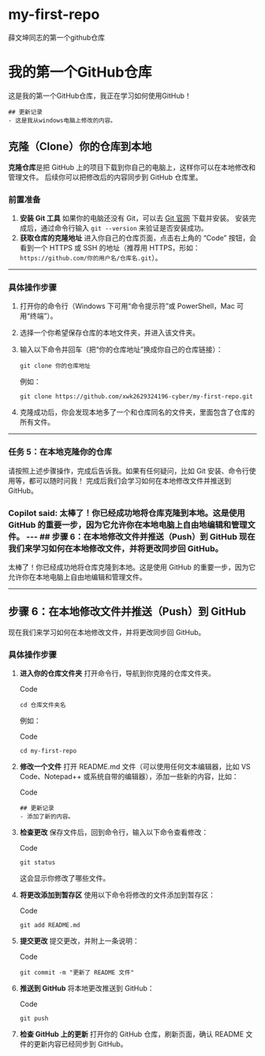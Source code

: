 # my-first-repo
薛文坤同志的第一个github仓库
# 我的第一个GitHub仓库
这是我的第一个GitHub仓库，我正在学习如何使用GitHub！

```
## 更新记录
- 这是我从windows电脑上修改的内容。
```



## 克隆（Clone）你的仓库到本地

**克隆仓库**是把 GitHub 上的项目下载到你自己的电脑上，这样你可以在本地修改和管理文件。
后续你可以把修改后的内容同步到 GitHub 仓库里。

### 前置准备

1. **安装 Git 工具**
   如果你的电脑还没有 Git，可以去 [Git 官网](https://git-scm.com/) 下载并安装。
   安装完成后，通过命令行输入 `git --version` 来验证是否安装成功。
2. **获取仓库的克隆地址**
   进入你自己的仓库页面，点击右上角的 “Code” 按钮，会看到一个 HTTPS 或 SSH 的地址（推荐用 HTTPS，形如：`https://github.com/你的用户名/仓库名.git`）。

------

### 具体操作步骤

1. 打开你的命令行（Windows 下可用“命令提示符”或 PowerShell，Mac 可用“终端”）。

2. 选择一个你希望保存仓库的本地文件夹，并进入该文件夹。

3. 输入以下命令并回车（把“你的仓库地址”换成你自己的仓库链接）：

   ```
   git clone 你的仓库地址
   ```

   例如：

   ```
   git clone https://github.com/xwk2629324196-cyber/my-first-repo.git
   ```

4. 克隆成功后，你会发现本地多了一个和仓库同名的文件夹，里面包含了仓库的所有文件。

------

### 任务 5：在本地克隆你的仓库

请按照上述步骤操作，完成后告诉我。如果有任何疑问，比如 Git 安装、命令行使用等，都可以随时问我！
完成后我们会学习如何在本地修改文件并推送到 GitHub。





### Copilot said: 太棒了！你已经成功地将仓库克隆到本地。这是使用 GitHub 的重要一步，因为它允许你在本地电脑上自由地编辑和管理文件。 --- ## 步骤 6：在本地修改文件并推送（Push）到 GitHub 现在我们来学习如何在本地修改文件，并将更改同步回 GitHub。 ###

太棒了！你已经成功地将仓库克隆到本地。这是使用 GitHub 的重要一步，因为它允许你在本地电脑上自由地编辑和管理文件。

------

## 步骤 6：在本地修改文件并推送（Push）到 GitHub

现在我们来学习如何在本地修改文件，并将更改同步回 GitHub。

### 具体操作步骤

1. **进入你的仓库文件夹**
   打开命令行，导航到你克隆的仓库文件夹。

   Code

   

   ```
   cd 仓库文件夹名
   ```

   例如：

   Code

   

   ```
   cd my-first-repo
   ```

2. **修改一个文件**
   打开 README.md 文件（可以使用任何文本编辑器，比如 VS Code、Notepad++ 或系统自带的编辑器），添加一些新的内容，比如：

   Code

   

   ```
   ## 更新记录
   - 添加了新的内容。
   ```

3. **检查更改**
   保存文件后，回到命令行，输入以下命令查看修改：

   Code

   

   ```
   git status
   ```

   这会显示你修改了哪些文件。

4. **将更改添加到暂存区**
   使用以下命令将修改的文件添加到暂存区：

   Code

   

   ```
   git add README.md
   ```

5. **提交更改**
   提交更改，并附上一条说明：

   Code

   

   ```
   git commit -m "更新了 README 文件"
   ```

6. **推送到 GitHub**
   将本地更改推送到 GitHub：

   Code

   

   ```
   git push
   ```

7. **检查 GitHub 上的更新**
   打开你的 GitHub 仓库，刷新页面，确认 README 文件的更新内容已经同步到 GitHub。